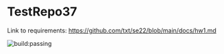 # TestRepo37
Link to requirements: https://github.com/txt/se22/blob/main/docs/hw1.md
<!---
This currently does not work, but I wanted to add what it would look like for building on in the future :)
-->
![build:passing](https://img.shields.io/appveyor/build/insamuel/TestRepo37)
